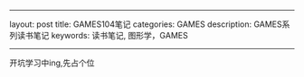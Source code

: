 

---
layout: post
title:  GAMES104笔记
categories: GAMES
description: GAMES系列读书笔记
keywords: 读书笔记, 图形学，GAMES 


---



开坑学习中ing,先占个位